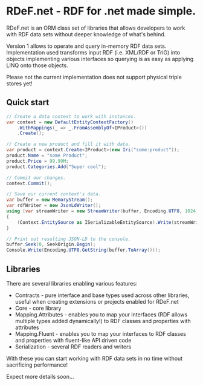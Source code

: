 # RDeF.net - RDF for .net made simple.

RDeF.net is an ORM class set of libraries that allows developers to work with RDF data sets without deeper knowledge of what's behind.

Version 1 allows to operate and query in-memory RDF data sets. Implementation used transforms input RDF (i.e. XML/RDF or TriG)
into objects implementing various interfaces so querying is as easy as applying LINQ onto those objects.

Please not the current implementation does not support physical triple stores yet!

## Quick start

```csharp
// Create a data context to work with instances.
var context = new DefaultEntityContextFactory()
    .WithMappings(_ => _.FromAssemblyOf<IProduct>())
    .Create();

// Create a new product and fill it with data.
var product = context.Create<IProduct>(new Iri("some:product"));
product.Name = "some Product";
product.Price = 99.99M;
product.Categories.Add("Super cool");

// Commit our changes.
context.Commit();

// Save our current context's data.
var buffer = new MemoryStream();
var rdfWriter = new JsonLdWriter();
using (var streamWriter = new StreamWriter(buffer, Encoding.UTF8, 1024, true))
{
    (Context.EntitySource as ISerializableEntitySource).Write(streamWriter, rdfWriter);
}

// Print out resulting JSON-LD to the console.
buffer.Seek(0, SeekOrigin.Begin);
Console.Write(Encoding.UTF8.GetString(buffer.ToArray()));
```

## Libraries

There are several libraries enabling various features:

- Contracts - pure interface and base types used across other libraries, useful when creating extensions or projects enabled for RDeF.net
- Core - core library
- Mapping.Attributes - enables you to map your interfaces (RDF allows multiple types added dynamically!) to RDF classes and properties with attributes
- Mapping.Fluent - enables you to map your interfaces to RDF classes and properties with fluent-like API driven code
- Serialization - several RDF readers and writers

With these you can start working with RDF data sets in no time without sacrificing performance!

Expect more details soon...